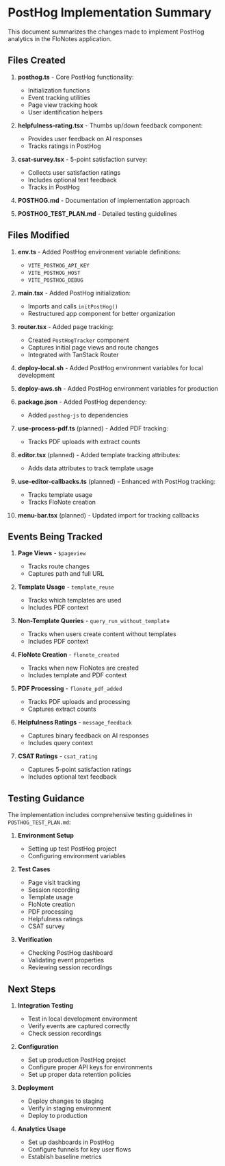 # PostHog Implementation Summary

This document summarizes the changes made to implement PostHog analytics in the FloNotes application.

## Files Created

1. **posthog.ts** - Core PostHog functionality:
   - Initialization functions
   - Event tracking utilities
   - Page view tracking hook
   - User identification helpers

2. **helpfulness-rating.tsx** - Thumbs up/down feedback component:
   - Provides user feedback on AI responses
   - Tracks ratings in PostHog

3. **csat-survey.tsx** - 5-point satisfaction survey:
   - Collects user satisfaction ratings
   - Includes optional text feedback
   - Tracks in PostHog

4. **POSTHOG.md** - Documentation of implementation approach

5. **POSTHOG_TEST_PLAN.md** - Detailed testing guidelines

## Files Modified

1. **env.ts** - Added PostHog environment variable definitions:
   - `VITE_POSTHOG_API_KEY`
   - `VITE_POSTHOG_HOST`
   - `VITE_POSTHOG_DEBUG`

2. **main.tsx** - Added PostHog initialization:
   - Imports and calls `initPostHog()`
   - Restructured app component for better organization

3. **router.tsx** - Added page tracking:
   - Created `PostHogTracker` component
   - Captures initial page views and route changes
   - Integrated with TanStack Router

4. **deploy-local.sh** - Added PostHog environment variables for local development

5. **deploy-aws.sh** - Added PostHog environment variables for production

6. **package.json** - Added PostHog dependency:
   - Added `posthog-js` to dependencies

7. **use-process-pdf.ts** (planned) - Added PDF tracking:
   - Tracks PDF uploads with extract counts

8. **editor.tsx** (planned) - Added template tracking attributes:
   - Adds data attributes to track template usage

9. **use-editor-callbacks.ts** (planned) - Enhanced with PostHog tracking:
   - Tracks template usage
   - Tracks FloNote creation

10. **menu-bar.tsx** (planned) - Updated import for tracking callbacks

## Events Being Tracked

1. **Page Views** - `$pageview`
   - Tracks route changes
   - Captures path and full URL

2. **Template Usage** - `template_reuse`
   - Tracks which templates are used
   - Includes PDF context

3. **Non-Template Queries** - `query_run_without_template`
   - Tracks when users create content without templates
   - Includes PDF context

4. **FloNote Creation** - `flonote_created`
   - Tracks when new FloNotes are created
   - Includes template and PDF context

5. **PDF Processing** - `flonote_pdf_added`
   - Tracks PDF uploads and processing
   - Captures extract counts

6. **Helpfulness Ratings** - `message_feedback`
   - Captures binary feedback on AI responses
   - Includes query context

7. **CSAT Ratings** - `csat_rating`
   - Captures 5-point satisfaction ratings
   - Includes optional text feedback

## Testing Guidance

The implementation includes comprehensive testing guidelines in `POSTHOG_TEST_PLAN.md`:

1. **Environment Setup**
   - Setting up test PostHog project
   - Configuring environment variables

2. **Test Cases**
   - Page visit tracking
   - Session recording
   - Template usage
   - FloNote creation
   - PDF processing
   - Helpfulness ratings
   - CSAT survey

3. **Verification**
   - Checking PostHog dashboard
   - Validating event properties
   - Reviewing session recordings

## Next Steps

1. **Integration Testing**
   - Test in local development environment
   - Verify events are captured correctly
   - Check session recordings

2. **Configuration**
   - Set up production PostHog project
   - Configure proper API keys for environments
   - Set up proper data retention policies

3. **Deployment**
   - Deploy changes to staging
   - Verify in staging environment
   - Deploy to production

4. **Analytics Usage**
   - Set up dashboards in PostHog
   - Configure funnels for key user flows
   - Establish baseline metrics